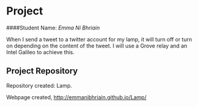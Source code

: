 # Project 
####Student Name: *Emma Ní Bhriain*   

When I send a tweet to a twitter account for my lamp, it will turn off or turn on depending on the content of the tweet. 
I will use a Grove relay and an Intel Galileo to achieve this. 

## Project Repository
Repository created: Lamp.

Webpage created, http://emmanibhriain.github.io/Lamp/
